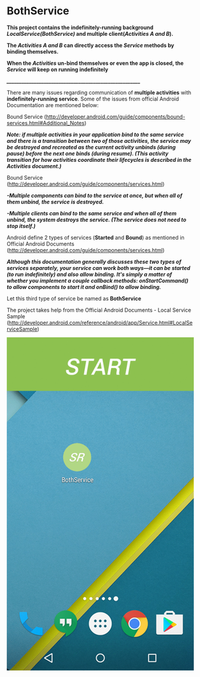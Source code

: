 # BothService

**This project contains the indefinitely-running background *LocalService(BothService)*  and multiple client(*Activities A and B*).**

**The *Activities A and B* can directly access the *Service* methods by binding themselves.**

**When the *Activities* un-bind themselves or even the app is closed, the *Service* will keep on running indefinitely**

***______________________________________________________***

There are many issues regarding communication of **multiple activities** with **indefinitely-running service**. Some of the issues from official Android Documentation are mentioned below:

Bound Service (http://developer.android.com/guide/components/bound-services.html#Additional_Notes)

***Note: if multiple activities in your application bind to the same service and there is a transition between two of those activities, the service may be destroyed and recreated as the current activity unbinds (during pause) before the next one binds (during resume). (This activity transition for how activities coordinate their lifecycles is described in the Activities document.)***

Bound Service (http://developer.android.com/guide/components/services.html)

***-Multiple components can bind to the service at once, but when all of them unbind, the service is destroyed.***

***-Multiple clients can bind to the same service and when all of them unbind, the system destroys the service. (The service does not need to stop itself.)***

Android define 2 types of services (**Started** and **Bound**) as mentioned in Official Android Documents (http://developer.android.com/guide/components/services.html)

***Although this documentation generally discusses these two types of services separately, your service can work both ways—it can be started (to run indefinitely) and also allow binding. It's simply a matter of whether you implement a couple callback methods: onStartCommand() to allow components to start it and onBind() to allow binding.***

Let this third type of service be named as **BothService**


The project takes help from the Official Android Documents - Local Service Sample (http://developer.android.com/reference/android/app/Service.html#LocalServiceSample)

![alt tag](https://github.com/shanrais/BothService/blob/master/Shayan/BothService.gif)
